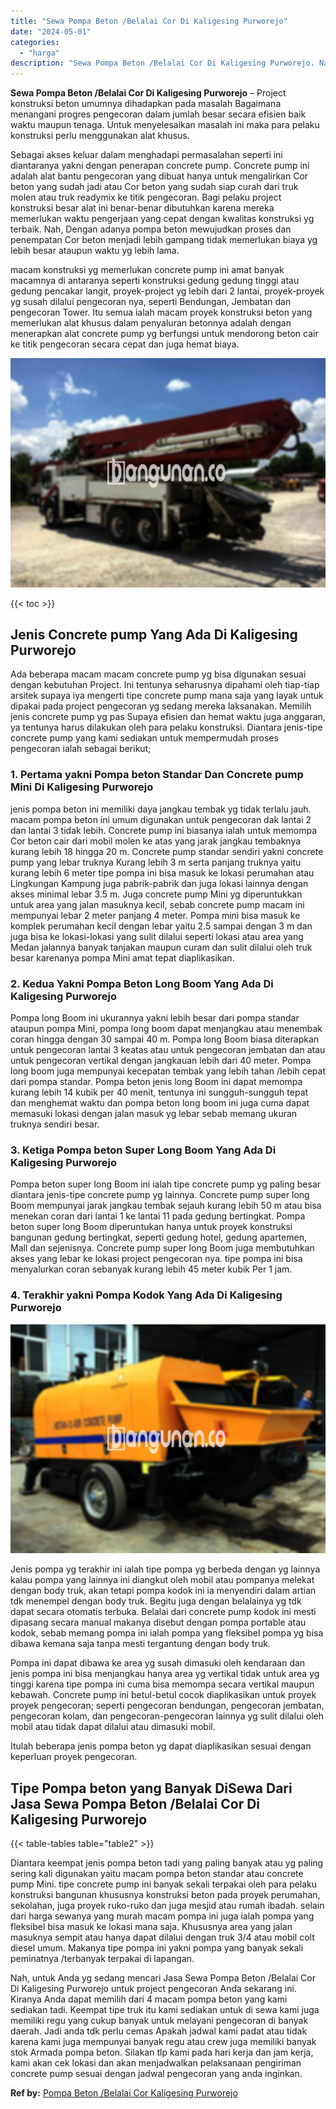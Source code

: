 ```yaml
---
title: "Sewa Pompa Beton /Belalai Cor Di Kaligesing Purworejo"
date: "2024-05-01"
categories: 
  - "harga"
description: "Sewa Pompa Beton /Belalai Cor Di Kaligesing Purworejo. Nah, untuk Anda yg sedang mencari Jasa Sewa Pompa Beton /Belalai Cor Di Kaligesing Purworejo untuk pro..."
---
```


**Sewa Pompa Beton /Belalai Cor Di Kaligesing Purworejo** – Project konstruksi beton umumnya dihadapkan pada masalah Bagaimana menangani progres pengecoran dalam jumlah besar secara efisien baik waktu maupun tenaga. Untuk menyelesaikan masalah ini maka para pelaku konstruksi perlu menggunakan alat khusus.

Sebagai akses keluar dalam menghadapi permasalahan seperti ini diantaranya yakni dengan penerapan concrete pump. Concrete pump ini adalah alat bantu pengecoran yang dibuat hanya untuk mengalirkan Cor beton yang sudah jadi atau Cor beton yang sudah siap curah dari truk molen atau truk readymix ke titik pengecoran. Bagi pelaku project konstruksi besar alat ini benar-benar dibutuhkan karena mereka memerlukan waktu pengerjaan yang cepat dengan kwalitas konstruksi yg terbaik. Nah, Dengan adanya pompa beton mewujudkan proses dan penempatan Cor beton menjadi lebih gampang tidak memerlukan biaya yg lebih besar ataupun waktu yg lebih lama.

macam konstruksi yg memerlukan concrete pump ini amat banyak macamnya di antaranya seperti konstruksi gedung gedung tinggi atau gedung pencakar langit, proyek-project yg lebih dari 2 lantai, proyek-proyek yg susah dilalui pengecoran nya, seperti Bendungan, Jembatan dan pengecoran Tower. Itu semua ialah macam proyek konstruksi beton yang memerlukan alat khusus dalam penyaluran betonnya adalah dengan menerapkan alat concrete pump yg berfungsi untuk mendorong beton cair ke titik pengecoran secara cepat dan juga hemat biaya.

![Sewa Pompa Beton /Belalai Cor Di Kaligesing Purworejo](/images/sewa-concrete-pump-33.png)

{{< toc >}}

## Jenis Concrete pump Yang Ada Di Kaligesing Purworejo

Ada beberapa macam macam concrete pump yg bisa digunakan sesuai dengan kebutuhan Project. Ini tentunya seharusnya dipahami oleh tiap-tiap arsitek supaya iya mengerti tipe concrete pump mana saja yang layak untuk dipakai pada project pengecoran yg sedang mereka laksanakan. Memilih jenis concrete pump yg pas Supaya efisien dan hemat waktu juga anggaran, ya tentunya harus dilakukan oleh para pelaku konstruksi. Diantara jenis-tipe concrete pump yang kami sediakan untuk mempermudah proses pengecoran ialah sebagai berikut;

### 1\. Pertama yakni Pompa beton Standar Dan Concrete pump Mini Di Kaligesing Purworejo

jenis pompa beton ini memiliki daya jangkau tembak yg tidak terlalu jauh. macam pompa beton ini umum digunakan untuk pengecoran dak lantai 2 dan lantai 3 tidak lebih. Concrete pump ini biasanya ialah untuk memompa Cor beton cair dari mobil molen ke atas yang jarak jangkau tembaknya kurang lebih 18 hingga 20 m. Concrete pump standar sendiri yakni concrete pump yang lebar truknya Kurang lebih 3 m serta panjang truknya yaitu kurang lebih 6 meter tipe pompa ini bisa masuk ke lokasi perumahan atau Lingkungan Kampung juga pabrik-pabrik dan juga lokasi lainnya dengan akses minimal lebar 3.5 m. Juga concrete pump Mini yg diperuntukkan untuk area yang jalan masuknya kecil, sebab concrete pump macam ini mempunyai lebar 2 meter panjang 4 meter. Pompa mini bisa masuk ke komplek perumahan kecil dengan lebar yaitu 2.5 sampai dengan 3 m dan juga bisa ke lokasi-lokasi yang sulit dilalui seperti lokasi atau area yang Medan jalannya banyak tanjakan maupun curam dan sulit dilalui oleh truk besar karenanya pompa Mini amat tepat diaplikasikan.

### 2\. Kedua Yakni Pompa Beton Long Boom Yang Ada Di Kaligesing Purworejo

Pompa long Boom ini ukurannya yakni lebih besar dari pompa standar ataupun pompa Mini, pompa long boom dapat menjangkau atau menembak coran hingga dengan 30 sampai 40 m. Pompa long Boom biasa diterapkan untuk pengecoran lantai 3 keatas atau untuk pengecoran jembatan dan atau untuk pengecoran vertikal dengan jangkauan lebih dari 40 meter. Pompa long boom juga mempunyai kecepatan tembak yang lebih tahan /lebih cepat dari pompa standar. Pompa beton jenis long Boom ini dapat memompa kurang lebih 14 kubik per 40 menit, tentunya ini sungguh-sungguh tepat dan menghemat waktu dan pompa beton long boom ini juga cuma dapat memasuki lokasi dengan jalan masuk yg lebar sebab memang ukuran truknya sendiri besar.

### 3\. Ketiga Pompa beton Super Long Boom Yang Ada Di Kaligesing Purworejo

Pompa beton super long Boom ini ialah tipe concrete pump yg paling besar diantara jenis-tipe concrete pump yg lainnya. Concrete pump super long Boom mempunyai jarak jangkau tembak sejauh kurang lebih 50 m atau bisa menekan coran dari lantai 1 ke lantai 11 pada gedung bertingkat. Pompa beton super long Boom diperuntukan hanya untuk proyek konstruksi bangunan gedung bertingkat, seperti gedung hotel, gedung apartemen, Mall dan sejenisnya. Concrete pump super long Boom juga membutuhkan akses yang lebar ke lokasi project pengecoran nya. tipe pompa ini bisa menyalurkan coran sebanyak kurang lebih 45 meter kubik Per 1 jam.

### 4\. Terakhir yakni Pompa Kodok Yang Ada Di Kaligesing Purworejo

![Sewa Pompa Beton /Belalai Cor Di Kaligesing Purworejo](/images/sewa-concrete-pump-08.png)

Jenis pompa yg terakhir ini ialah tipe pompa yg berbeda dengan yg lainnya kalau pompa yang lainnya ini diangkut oleh mobil atau pompanya melekat dengan body truk, akan tetapi pompa kodok ini ia menyendiri dalam artian tdk menempel dengan body truk. Begitu juga dengan belalainya yg tdk dapat secara otomatis terbuka. Belalai dari concrete pump kodok ini mesti dipasang secara manual makanya disebut dengan pompa portable atau kodok, sebab memang pompa ini ialah pompa yang fleksibel pompa yg bisa dibawa kemana saja tanpa mesti tergantung dengan body truk.

Pompa ini dapat dibawa ke area yg susah dimasuki oleh kendaraan dan jenis pompa ini bisa menjangkau hanya area yg vertikal tidak untuk area yg tinggi karena tipe pompa ini cuma bisa memompa secara vertikal maupun kebawah. Concrete pump ini betul-betul cocok diaplikasikan untuk proyek proyek pengecoran; seperti pengecoran bendungan, pengecoran jembatan, pengecoran kolam, dan pengecoran-pengecoran lainnya yg sulit dilalui oleh mobil atau tidak dapat dilalui atau dimasuki mobil.

Itulah beberapa jenis pompa beton yg dapat diaplikasikan sesuai dengan keperluan proyek pengecoran.

## Tipe Pompa beton yang Banyak DiSewa Dari Jasa Sewa Pompa Beton /Belalai Cor Di Kaligesing Purworejo

{{< table-tables table="table2" >}}

Diantara keempat jenis pompa beton tadi yang paling banyak atau yg paling sering kali digunakan yaitu macam pompa beton standar atau concrete pump Mini. tipe concrete pump ini banyak sekali terpakai oleh para pelaku konstruksi bangunan khususnya konstruksi beton pada proyek perumahan, sekolahan, juga proyek ruko-ruko dan juga mesjid atau rumah ibadah. selain dari harga sewanya yang murah macam pompa ini juga ialah pompa yang fleksibel bisa masuk ke lokasi mana saja. Khususnya area yang jalan masuknya sempit atau hanya dapat dilalui dengan truk 3/4 atau mobil colt diesel umum. Makanya tipe pompa ini yakni pompa yang banyak sekali peminatnya /terbanyak terpakai di lapangan.

Nah, untuk Anda yg sedang mencari Jasa Sewa Pompa Beton /Belalai Cor Di Kaligesing Purworejo untuk project pengecoran Anda sekarang ini. Kiranya Anda dapat memilih dari 4 macam pompa beton yang kami sediakan tadi. Keempat tipe truk itu kami sediakan untuk di sewa kami juga memiliki regu yang cukup banyak untuk melayani pengecoran di banyak daerah. Jadi anda tdk perlu cemas Apakah jadwal kami padat atau tidak karena kami juga mempunyai banyak regu atau crew juga memiliki banyak stok Armada pompa beton. Silakan tlp kami pada hari kerja dan jam kerja, kami akan cek lokasi dan akan menjadwalkan pelaksanaan pengiriman concrete pump sesuai dengan jadwal pengecoran yang anda inginkan.

**Ref by:** [Pompa Beton /Belalai Cor Kaligesing Purworejo](https://id.wikipedia.org/wiki/Pompa)
